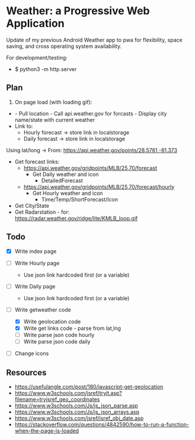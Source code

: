 # Weather: a Progressive Web Application

Update of my previous Android Weather app to pwa for flexibility, space saving, and cross operating system availability.


For development/testing: 
- $ python3 -m http.server

## Plan

1) On page load (with loading gif):
  - <body onload="getWeather()">  
    - Pull location
    - Call api.weather.gov for forcasts
    - Display city name/state with current weather
  - Link to:
    - Hourly forecast -> store link in localstorage
    - Daily forecast -> store link in localstorage

Using lat/long -> From: https://api.weather.gov/points/28.5781,-81.373
- Get forecast links:
  - https://api.weather.gov/gridpoints/MLB/25,70/forecast
    - Get Daily weather and icon
		- DetailedForecast
  - https://api.weather.gov/gridpoints/MLB/25,70/forecast/hourly
	- Get Hourly weather and icon
		- Time/Temp/ShortForecast/Icon
- Get City/State
- Get Radarstation - for: https://radar.weather.gov/ridge/lite/KMLB_loop.gif

## Todo

- [X] Write index page
- [ ] Write Hourly page
  - Use json link hardcoded first (or a variable)
- [ ] Write Daily page
  - Use json link hardcoded first (or a variable)
- [ ] Write getweather code
  - [X] Write geolocation code
  - [X] Write get links code - parse from lat,lng
  - [ ] Write parse json code hourly
  - [ ] Write parse json code daily
- [ ] Change icons


## Resources

- https://usefulangle.com/post/180/javascript-get-geolocation
- https://www.w3schools.com/jsref/tryit.asp?filename=tryjsref_geo_coordinates
- https://www.w3schools.com/Js/js_json_parse.asp
- https://www.w3schools.com/Js/js_json_arrays.asp
- https://www.w3schools.com/jsref/jsref_obj_date.asp
- https://stackoverflow.com/questions/4842590/how-to-run-a-function-when-the-page-is-loaded
